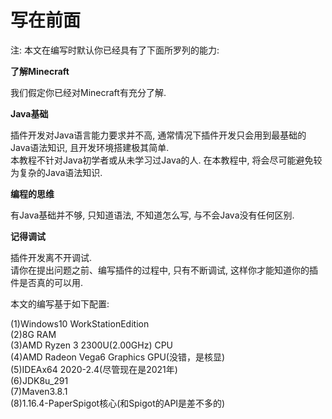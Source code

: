 # 写在前面

注:
本文在编写时默认你已经具有了下面所罗列的能力:

**了解Minecraft**

我们假定你已经对Minecraft有充分了解.

**Java基础**

插件开发对Java语言能力要求并不高, 通常情况下插件开发只会用到最基础的Java语法知识, 且开发环境搭建极其简单.  
本教程不针对Java初学者或从未学习过Java的人. 在本教程中, 将会尽可能避免较为复杂的Java语法知识.

**编程的思维**

有Java基础并不够, 只知道语法, 不知道怎么写, 与不会Java没有任何区别.

**记得调试**

插件开发离不开调试.  
请你在提出问题之前、编写插件的过程中, 只有不断调试, 这样你才能知道你的插件是否真的可以用.  

本文的编写基于如下配置:  

(1)Windows10 WorkStationEdition  
(2)8G RAM  
(3)AMD Ryzen 3 2300U(2.00GHz) CPU  
(4)AMD Radeon Vega6 Graphics GPU(没错，是核显)  
(5)IDEAx64 2020-2.4(尽管现在是2021年)  
(6)JDK8u_291  
(7)Maven3.8.1  
(8)1.16.4-PaperSpigot核心(和Spigot的API是差不多的)